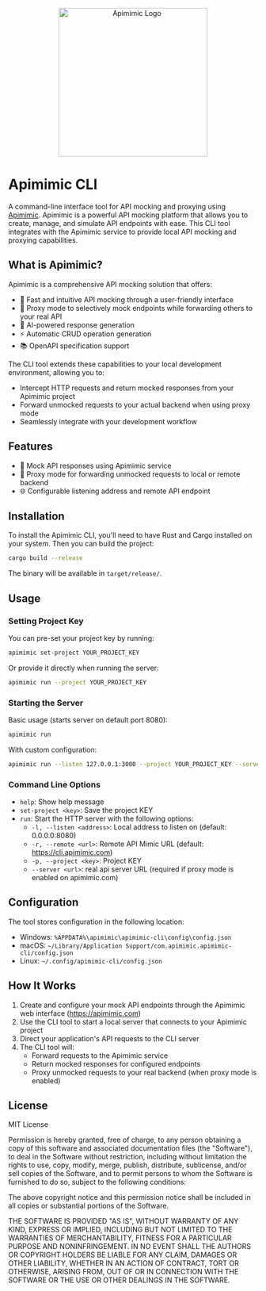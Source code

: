 <p align="center">
  <img src="https://apimimic.com/logo-dark.png" alt="Apimimic Logo" width="300"/>
</p>


# Apimimic CLI

A command-line interface tool for API mocking and proxying using [Apimimic](https://apimimic.com). Apimimic is a powerful API mocking platform that allows you to create, manage, and simulate API endpoints with ease. This CLI tool integrates with the Apimimic service to provide local API mocking and proxying capabilities.

## What is Apimimic?

Apimimic is a comprehensive API mocking solution that offers:

- 🚀 Fast and intuitive API mocking through a user-friendly interface
- 🔄 Proxy mode to selectively mock endpoints while forwarding others to your real API
- 🤖 AI-powered response generation
- ⚡ Automatic CRUD operation generation
- 📚 OpenAPI specification support

The CLI tool extends these capabilities to your local development environment, allowing you to:

- Intercept HTTP requests and return mocked responses from your Apimimic project
- Forward unmocked requests to your actual backend when using proxy mode
- Seamlessly integrate with your development workflow

## Features

- 🔄 Mock API responses using Apimimic service
- 🔀 Proxy mode for forwarding unmocked requests to local or remote backend
- 🌐 Configurable listening address and remote API endpoint

## Installation

To install the Apimimic CLI, you'll need to have Rust and Cargo installed on your system. Then you can build the project:

```bash
cargo build --release
```

The binary will be available in `target/release/`.

## Usage

### Setting Project Key

You can pre-set your project key by running:

```bash
apimimic set-project YOUR_PROJECT_KEY
```

Or provide it directly when running the server:

```bash
apimimic run --project YOUR_PROJECT_KEY
```

### Starting the Server

Basic usage (starts server on default port 8080):
```bash
apimimic run
```

With custom configuration:
```bash
apimimic run --listen 127.0.0.1:3000 --project YOUR_PROJECT_KEY --server http://localhost:3001
```

### Command Line Options

- `help`: Show help message
- `set-project <key>`: Save the project KEY
- `run`: Start the HTTP server with the following options:
  - `-l, --listen <address>`: Local address to listen on (default: 0.0.0.0:8080)
  - `-r, --remote <url>`: Remote API Mimic URL (default: https://cli.apimimic.com)
  - `-p, --project <key>`: Project KEY
  - `--server <url>`: real api server URL (required if proxy mode is enabled on apimimic.com)

## Configuration

The tool stores configuration in the following location:
- Windows: `%APPDATA%\apimimic\apimimic-cli\config\config.json`
- macOS: `~/Library/Application Support/com.apimimic.apimimic-cli/config.json`
- Linux: `~/.config/apimimic-cli/config.json`

## How It Works

1. Create and configure your mock API endpoints through the Apimimic web interface (https://apimimic.com)
2. Use the CLI tool to start a local server that connects to your Apimimic project
3. Direct your application's API requests to the CLI server
4. The CLI tool will:
   - Forward requests to the Apimimic service
   - Return mocked responses for configured endpoints
   - Proxy unmocked requests to your real backend (when proxy mode is enabled)

## License

MIT License

Permission is hereby granted, free of charge, to any person obtaining a copy
of this software and associated documentation files (the "Software"), to deal
in the Software without restriction, including without limitation the rights
to use, copy, modify, merge, publish, distribute, sublicense, and/or sell
copies of the Software, and to permit persons to whom the Software is
furnished to do so, subject to the following conditions:

The above copyright notice and this permission notice shall be included in all
copies or substantial portions of the Software.

THE SOFTWARE IS PROVIDED "AS IS", WITHOUT WARRANTY OF ANY KIND, EXPRESS OR
IMPLIED, INCLUDING BUT NOT LIMITED TO THE WARRANTIES OF MERCHANTABILITY,
FITNESS FOR A PARTICULAR PURPOSE AND NONINFRINGEMENT. IN NO EVENT SHALL THE
AUTHORS OR COPYRIGHT HOLDERS BE LIABLE FOR ANY CLAIM, DAMAGES OR OTHER
LIABILITY, WHETHER IN AN ACTION OF CONTRACT, TORT OR OTHERWISE, ARISING FROM,
OUT OF OR IN CONNECTION WITH THE SOFTWARE OR THE USE OR OTHER DEALINGS IN THE
SOFTWARE. 
